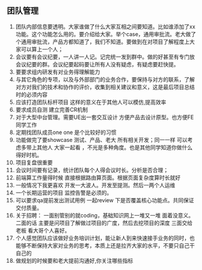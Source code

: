 团队管理
---

1. 团队内部信息要透明。大家谁做了什么大家互相之间要知道。比如谁添加了xx功能。这个功能怎么用的。要介绍给大家。举个case，通用审批流。老大做了个通用审批流，产品方都知道了，我们不知道。要做到在对项目了解程度上大家可以算上一个人；
2. 会议要有会议纪要，一人讲一人记。记完统一发到群中。做的好甚至有专门放会议纪要的群。会议纪要起码要让所有人没有疑虑，有疑虑要赶快提。
3. 要要求组内研发有对业务得理解能力
4. 与其它角色的专项，以及与外部部门的业务合作，要保持与对方的联系，了解对方对我们的技术和协作的评价，收集到相关建议和意义，这是最后项目总结时的必须内容
5. 应该打造团队标杆项目 这样的意义在于其他人可以模仿,提高效率
6. 要求成员自测 建立完善CR机制
7. 对于大型中台管理。需要UE出一套交互设计 方便产品去设计原型。也方便FE同学工作
8. 定期找团队成员one one 是个比较好的习惯
9. 功能做完了要showcase 测试、产品、老大 所有相关开发；同一一样 可以考虑多带上其他人 大家一起看 ，不光是多种角度。也是其他同学知道你做什么得好时机。
10. 项目复盘很重要
11. 会议时间要有记录，统计团队每个人得会议时长。分析是否合理；
12. 前端算工作量得时候 直接根据路由算页面。根据页面复杂度算时长就好
13. 一般情况下我更喜欢 开发一大波人。开发至提测。然后一两个人运维
14. 一个长期运营的项目 监控告警是必须的。
15. 可以要求qa提前发出测试用例 一起review 下是否覆盖核心功能点。共同保证交付质量。
16. 关于招聘： 一面别管别的就coding，基础知识网上一堆又一堆 面着没意义。 二面的话 主要是问项目了解做过项目的广度，然后去挖项目的深度 三面交给老板 看大哥个人喜好。
17. 个人感觉团队应该做好业务培训计划，能让新人到来快速接手业务的同时，也能够不断保持大家对业务的思考，本质上还是拉齐大家的水平，不要只自己干自己的
18. 做规划的时候要和老大提前沟通好,你关注哪些指标
